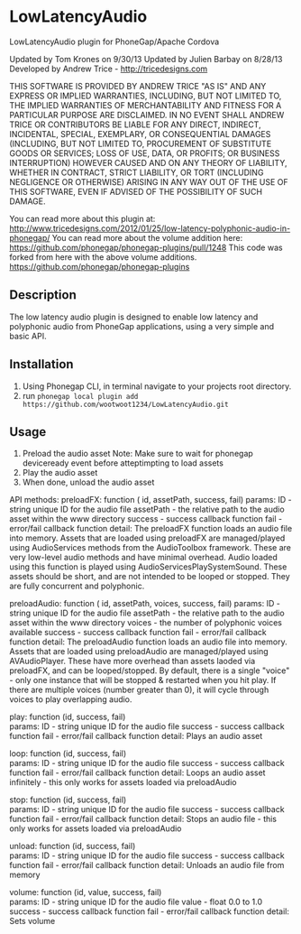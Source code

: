 LowLatencyAudio
===============
LowLatencyAudio plugin for PhoneGap/Apache Cordova

Updated by Tom Krones on 9/30/13
Updated by Julien Barbay on 8/28/13
Developed by Andrew Trice - http://tricedesigns.com

THIS SOFTWARE IS PROVIDED BY ANDREW TRICE "AS IS" AND ANY EXPRESS OR
IMPLIED WARRANTIES, INCLUDING, BUT NOT LIMITED TO, THE IMPLIED WARRANTIES OF
MERCHANTABILITY AND FITNESS FOR A PARTICULAR PURPOSE ARE DISCLAIMED. IN NO
EVENT SHALL ANDREW TRICE OR CONTRIBUTORS BE LIABLE FOR ANY DIRECT,
INDIRECT, INCIDENTAL, SPECIAL, EXEMPLARY, OR CONSEQUENTIAL DAMAGES (INCLUDING,
BUT NOT LIMITED TO, PROCUREMENT OF SUBSTITUTE GOODS OR SERVICES; LOSS OF USE,
DATA, OR PROFITS; OR BUSINESS INTERRUPTION) HOWEVER CAUSED AND ON ANY THEORY OF
LIABILITY, WHETHER IN CONTRACT, STRICT LIABILITY, OR TORT (INCLUDING NEGLIGENCE
OR OTHERWISE) ARISING IN ANY WAY OUT OF THE USE OF THIS SOFTWARE, EVEN IF
ADVISED OF THE POSSIBILITY OF SUCH DAMAGE.

You can read more about this plugin at:
http://www.tricedesigns.com/2012/01/25/low-latency-polyphonic-audio-in-phonegap/
You can read more about the volume addition here:
https://github.com/phonegap/phonegap-plugins/pull/1248
This code was forked from here with the above volume additions.
https://github.com/phonegap/phonegap-plugins

## Description

The low latency audio plugin is designed to enable low latency and polyphonic audio from PhoneGap applications, using a very simple and basic API.

## Installation

1. Using Phonegap CLI, in terminal navigate to your projects root directory.
2. run `phonegap local plugin add https://github.com/wootwoot1234/LowLatencyAudio.git`

## Usage

1) Preload the audio asset
    Note: Make sure to wait for phonegap deviceready event before atteptimpting to load assets
2) Play the audio asset
3) When done, unload the audio asset

API methods:
preloadFX: function ( id, assetPath, success, fail)
	params: ID - string unique ID for the audio file
			assetPath - the relative path to the audio asset within the www directory
			success - success callback function
			fail - error/fail callback function
	detail:	
			The preloadFX function loads an audio file into memory.  Assets that are loaded using preloadFX are managed/played using AudioServices methods from the AudioToolbox framework.   These are very low-level audio methods and have minimal overhead.  Audio loaded using this function is played using AudioServicesPlaySystemSound.   These assets should be short, and are not intended to be looped or stopped.   They are fully concurrent and polyphonic.
			
preloadAudio: function ( id, assetPath, voices, success, fail) 
	params: ID - string unique ID for the audio file
			assetPath - the relative path to the audio asset within the www directory
			voices - the number of polyphonic voices available
			success - success callback function
			fail - error/fail callback function
	detail:	
			The preloadAudio function loads an audio file into memory.  Assets that are loaded using preloadAudio are managed/played using AVAudioPlayer.   These have more overhead than assets laoded via preloadFX, and can be looped/stopped.   By default, there is a single "voice" - only one instance that will be stopped & restarted when you hit play.  If there are multiple voices (number greater than 0), it will cycle through voices to play overlapping audio.
		
play: function (id, success, fail) 	
	params: ID - string unique ID for the audio file
			success - success callback function
			fail - error/fail callback function
	detail:	
			Plays an audio asset
		
loop: function (id, success, fail) 	
	params: ID - string unique ID for the audio file
			success - success callback function
			fail - error/fail callback function
	detail:	
			Loops an audio asset infinitely - this only works for assets loaded via preloadAudio
		
stop: function (id, success, fail) 	
	params: ID - string unique ID for the audio file
			success - success callback function
			fail - error/fail callback function
	detail:	
			Stops an audio file - this only works for assets loaded via preloadAudio
		
unload: function (id, success, fail) 	
	params: ID - string unique ID for the audio file
			success - success callback function
			fail - error/fail callback function
	detail:	
			Unloads an audio file from memory

volume: function (id, value, success, fail) 	
	params: ID - string unique ID for the audio file
	        value - float 0.0 to 1.0
			success - success callback function
			fail - error/fail callback function
	detail:	
			Sets volume
			
			
			